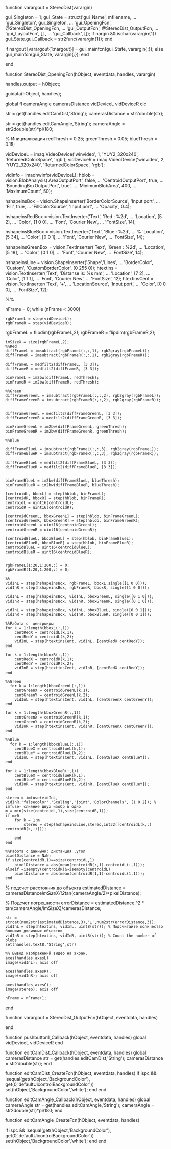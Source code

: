 function varargout = StereoDist(varargin)

gui_Singleton = 1;
gui_State = struct('gui_Name',       mfilename, ...
    'gui_Singleton',  gui_Singleton, ...
    'gui_OpeningFcn', @StereoDist_OpeningFcn, ...
    'gui_OutputFcn',  @StereoDist_OutputFcn, ...
    'gui_LayoutFcn',  [] , ...
    'gui_Callback',   []);
if nargin && ischar(varargin{1})
    gui_State.gui_Callback = str2func(varargin{1});
end

if nargout
    [varargout{1:nargout}] = gui_mainfcn(gui_State, varargin{:});
else
    gui_mainfcn(gui_State, varargin{:});
end


end


function StereoDist_OpeningFcn(hObject, eventdata, handles, varargin)

handles.output = hObject;


guidata(hObject, handles);



global fl cameraAngle camerasDistance  vidDeviceL vidDeviceR
clc

str = get(handles.editCamDist,'String');
camerasDistance = str2double(str);

str = get(handles.editCamAngle,'String');
cameraAngle = str2double(str)*pi/180;

% Инициализация
redThresh = 0.25; 
greenThresh = 0.05; 
blueThresh = 0.15; 



vidDeviceL = imaq.VideoDevice('winvideo', 1, 'YUY2_320x240', 'ReturnedColorSpace', 'rgb');
vidDeviceR = imaq.VideoDevice('winvideo', 2, 'YUY2_320x240', 'ReturnedColorSpace', 'rgb');


vidInfo = imaqhwinfo(vidDeviceL); 
hblob = vision.BlobAnalysis('AreaOutputPort', false, ... 
    'CentroidOutputPort', true, ...
    'BoundingBoxOutputPort', true', ...
    'MinimumBlobArea', 400, ...          
    'MaximumCount', 50);

hshapeinsBox = vision.ShapeInserter('BorderColorSource', 'Input port', ... 
                                        'Fill', true, ...
                                        'FillColorSource', 'Input port', ...
                                        'Opacity', 0.4);

hshapeinsRedBox = vision.TextInserter('Text', 'Red   : %2d', ... 
                                    'Location',  [5 2], ...
                                    'Color', [1 0 0], ... 
                                    'Font', 'Courier New', ...
                                    'FontSize', 14);

hshapeinsBlueBox = vision.TextInserter('Text', 'Blue  : %2d', ... %
                                    'Location',  [5 34], ...
                                    'Color', [0 0 1], ... 
                                    'Font', 'Courier New', ...
                                    'FontSize', 14);

hshapeinsGreenBox = vision.TextInserter('Text', 'Green : %2d', ... 
                                    'Location',  [5 18], ...
                                    'Color', [0 1 0], ... 
                                    'Font', 'Courier New', ...
                                    'FontSize', 14);



hshapeinsLine = vision.ShapeInserter('Shape','Lines', ...
    'BorderColor', 'Custom', 'CustomBorderColor', [0 255 0]);
htextins = vision.TextInserter('Text', 'Distanse is: %s mm', ... 
    'Location',  [7 2], ...
    'Color', [1 1 1], ... 
    'Font', 'Courier New', ...
    'FontSize', 12);
htextinsCent = vision.TextInserter('Text', '+', ...
    'LocationSource', 'Input port', ...
    'Color', [0 0 0], ... 
    'FontSize', 12);

%%


nFrame = 0;
while (nFrame < 3000)
    
    rgbFrameL = step(vidDeviceL); 
    rgbFrameR = step(vidDeviceR);
    
   rgbFrameL = flipdim(rgbFrameL,2);
   rgbFrameR = flipdim(rgbFrameR,2);
    
    
    imSizeX = size(rgbFrameL,2);
    %%Red
    diffFrameL = imsubtract(rgbFrameL(:,:,1), rgb2gray(rgbFrameL)); 
    diffFrameR = imsubtract(rgbFrameR(:,:,1), rgb2gray(rgbFrameR)); 
    
    diffFrameL = medfilt2(diffFrameL, [3 3]); 
    diffFrameR = medfilt2(diffFrameR, [3 3]); 
    
    binFrameL = im2bw(diffFrameL, redThresh); 
    binFrameR = im2bw(diffFrameR, redThresh); 
    
    %%Green
    diffFrameGreenL = imsubtract(rgbFrameL(:,:,2), rgb2gray(rgbFrameL)); 
    diffFrameGreenR = imsubtract(rgbFrameR(:,:,2), rgb2gray(rgbFrameR));
    
    
    diffFrameGreenL = medfilt2(diffFrameGreenL, [3 3]); 
    diffFrameGreenR = medfilt2(diffFrameGreenR, [3 3]);
    
    binFrameGreenL = im2bw(diffFrameGreenL, greenThresh); 
    binFrameGreenR = im2bw(diffFrameGreenR, greenThresh);
    
    %%Blue
    
    diffFrameBlueL = imsubtract(rgbFrameL(:,:,3), rgb2gray(rgbFrameL)); 
    diffFrameBlueR = imsubtract(rgbFrameR(:,:,3), rgb2gray(rgbFrameR));
    
    diffFrameBlueL = medfilt2(diffFrameBlueL, [3 3]); 
    diffFrameBlueR = medfilt2(diffFrameBlueR, [3 3]);
    
    
    binFrameBlueL = im2bw(diffFrameBlueL, blueThresh); 
    binFrameBlueR = im2bw(diffFrameBlueR, blueThresh);

    [centroidL, bboxL] = step(hblob, binFrameL); 
    [centroidR, bboxR] = step(hblob, binFrameR); 
    centroidL = uint16(centroidL); 
    centroidR = uint16(centroidR);
    
    [centroidGreenL, bboxGreenL] = step(hblob, binFrameGreenL);
    [centroidGreenR, bboxGreenR] = step(hblob, binFrameGreenR);
    centroidGreenL = uint16(centroidGreenL);
    centroidGreenR = uint16(centroidGreenR);
    
    [centroidBlueL, bboxBlueL] = step(hblob, binFrameBlueL);
    [centroidBlueR, bboxBlueR] = step(hblob, binFrameBlueR);
    centroidBlueL = uint16(centroidBlueL);
    centroidBlueR = uint16(centroidBlueR);
    
    
    rgbFrameL(1:20,1:200,:) = 0; 
    rgbFrameR(1:20,1:200,:) = 0;
    
    %%
    vidInL = step(hshapeinsBox, rgbFrameL, bboxL,single([1 0 0]));
    vidInR = step(hshapeinsBox, rgbFrameR, bboxR, single([1 0 0])); 
    
    vidInL = step(hshapeinsBox, vidInL, bboxGreenL, single([0 1 0])); 
    vidInR = step(hshapeinsBox, vidInR, bboxGreenR, single([0 1 0]));
    
    vidInL = step(hshapeinsBox, vidInL, bboxBlueL, single([0 0 1])); 
    vidInR = step(hshapeinsBox, vidInR, bboxBlueR, single([0 0 1])); 
  
    %%Работа с  центроиды
    for k = 1:length(bboxL(:,1)) 
        centRedX = centroidL(k,1);
        centRedY = centroidL(k,2);
        vidInL = step(htextinsCent, vidInL, [centRedX centRedY]);
    end
    
    for k = 1:length(bboxR(:,1))
        centRedX = centroidR(k,1);
        centRedY = centroidR(k,2);
        vidInR = step(htextinsCent, vidInR, [centRedX centRedY]);
    end
    
    %%Green
      for k = 1:length(bboxGreenL(:,1)) 
        centGreenX = centroidGreenL(k,1);
        centGreenY = centroidGreenL(k,2);
        vidInL = step(htextinsCent, vidInL, [centGreenX centGreenY]);
    end
    
    for k = 1:length(bboxGreenR(:,1)) 
        centGreenX = centroidGreenR(k,1);
        centGreenY = centroidGreenR(k,2);
        vidInR = step(htextinsCent, vidInR, [centGreenX centGreenY]);
    end
    
    %%Blue
      for k = 1:length(bboxBlueL(:,1)) 
        centBlueX = centroidBlueL(k,1);
        centBlueY = centroidBlueL(k,2);
        vidInL = step(htextinsCent, vidInL, [centBlueX centBlueY]);
    end
    
    for k = 1:length(bboxBlueR(:,1)) 
        centBlueX = centroidBlueR(k,1);
        centBlueY = centroidBlueR(k,2);
        vidInR = step(htextinsCent, vidInR, [centBlueX centBlueY]);
    end

    stereo = imfuse(vidInL, vidInR,'falsecolor','Scaling','joint','ColorChannels', [1 0 2]); % imfuse- слияние двух изобр в одно
    m = min(size(centroidL,1),size(centroidR,1));
    if m>0
        for k = 1:m
            stereo = step(hshapeinsLine,stereo,int32([centroidL(k,:) centroidR(k,:)]));
            
        end
    end
    
    %%Работа с данными: дистанция ,угол
    pixelDistance = NaN;
    if size(centroidR,1)==size(centroidL,1)
        pixelDistance = abs(mean(centroidR(:,1)-centroidL(:,1)));
    elseif ~isempty(centroidR)&~isempty(centroidL)
        pixelDistance = abs(mean(centroidR(1,1)-centroidL(1,1)));
    end
  % подсчет расстояния до объекта
    estimatedDistance = camerasDistance*imSizeX/(2*tan(cameraAngle/2)*pixelDistance);
    
% Подсчет погрешности
    errorDistance = estimatedDistance.^2 * tan(cameraAngle/imSizeX)/camerasDistance;
    
    str = strcat(num2str(estimatedDistance,3),'±',num2str(errorDistance,3));
    vidInL = step(htextins, vidInL, uint8(str)); % Подсчитайте количество больших двоичных объектов
    vidInR = step(htextins, vidInR, uint8(str)); % Count the number of blobs
    set(handles.text8,'String',str)
    
    %% Вывод изображений видео на экран.
    axes(handles.axesL)
    image(vidInL); axis off
    
    axes(handles.axesR);
    image(vidInR); axis off
    
    axes(handles.axesC);
    image(stereo); axis off
    
    nFrame = nFrame+1;
end


function varargout = StereoDist_OutputFcn(hObject, eventdata, handles)

end


function pushbutton1_Callback(hObject, eventdata, handles)
global vidDeviceL vidDeviceR
end


function editCamDist_Callback(hObject, eventdata, handles)
global camerasDistance
str = get(handles.editCamDist,'String');
camerasDistance = str2double(str);
end


function editCamDist_CreateFcn(hObject, eventdata, handles)
if ispc && isequal(get(hObject,'BackgroundColor'), get(0,'defaultUicontrolBackgroundColor'))
    set(hObject,'BackgroundColor','white');
end
end


function editCamAngle_Callback(hObject, eventdata, handles)
global cameraAngle
str = get(handles.editCamAngle,'String');
cameraAngle = str2double(str)*pi/180;
end

function editCamAngle_CreateFcn(hObject, eventdata, handles)

if ispc && isequal(get(hObject,'BackgroundColor'), get(0,'defaultUicontrolBackgroundColor'))
    set(hObject,'BackgroundColor','white');
end
end
